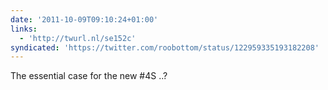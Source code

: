 ```yaml
---
date: '2011-10-09T09:10:24+01:00'
links:
  - 'http://twurl.nl/se152c'
syndicated: 'https://twitter.com/roobottom/status/122959335193182208'
---
```

The essential case for the new #4S ..? 
